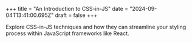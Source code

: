 +++
title = "An Introduction to CSS-in-JS"
date = "2024-09-04T13:41:00.695Z"
draft = false
+++

Explore CSS-in-JS techniques and how they can streamline your styling process within JavaScript frameworks like React.
        